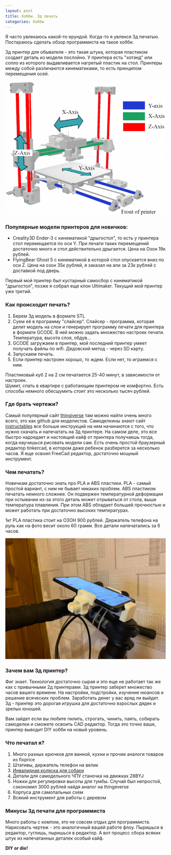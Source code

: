 ```yaml
---
layout: post
title: Хобби. Зд печать
categories: Хобби
---
```


Я часто увлекаюсь какой-то ерундой. Когда-то я увлекся 3д печатью. Постараюсь сделать обзор программиста на такое хобби. 

3д принтер для обывателя - это такая штука, которая пластиком создает деталь из модели послойно. 
У принтера есть "хотэнд" или сопло из которого выдавливается нагретый пластик на стол. 
Принтеры между собой различаются кинематиками, то есть принципом перемещения осей. 

![кинематика](/images/2021/04/kinetic.png)

### Популярные модели принтеров для новичков:

* Creality3D Ender-3 с кинематикой "дрыгостол", 
то есть у принтера стол перемещается по оси Y. При печати таких перемещений достаточно много и стол действительно дрыгается. Цена на Озон 19к рублей.
* FlyingBear Ghost 5 c кинематикой в которой стол опускается вниз по оси Z. Цена на озон 35к рублей, я заказал на али за 23к рублей с доставкой под дверь.
  
Первый мой принтер был кустарный самосбор с кинематикой "дрыгостол", позже я собрал еще клон Ultimaker. Текущий мой принтер уже третий. 

### Как происходит печать?

1. Берем 3д модель в формате STL
1. Суем её в программу "слайсер". Слайсер - программа, которая делит модель на слои и генерирует программу печати для принтера в формате GCODE. В ней можно задать множество настроек печати. Температура, высота слоя, обдув... 
1. GCODE загружаем в принтер, мой последний принтер умеет получать файлы по wifi. Дедовский метод - через SD карту.
1. Запускаем печать.
1. Если принтер настроен хорошо, то ждем. Если нет, то играемся с ним.

Пластиковый куб 2 на 2 см печатается 25-40 минут, в зависимости от настроек.  
Шумит, спать в квартире с работающим принтером не комфортно. Есть способы немного обесшумить стоит это несколько тысяч рублей.  

### Где брать чертежи? 

Самый популярный сайт [thingiverse](https://www.thingiverse.com/) там можно найти очень много всего, это как github для моделистов. 
Самоделкины знают сайт [instructables](https://www.instructables.com/) все больше инструкций на нем начинаются с того, что нужно скачать и напечатать на 3д принтере.
На самом деле, это все быстро надоедает и настоящий кайф от принтера получаешь тогда, когда научишься рисовать модели сам. 
Есть очень простой браузерный редактор tinkercad, в котором даже ребенок разберется за несколько часов. Я еще освоил FreeCad редактор, достаточно мощный инструмент.

### Чем печатать? 

Новичкам достаточно знать про PLA и ABS пластики. PLA - самый простой вариант, с ним не бывает никаких проблем. 
ABS пластиком печатать немного сложнее. Он подвержен температурной деформации при остывании из-за этого деталь может отрываться от стола, выше температура плавления. 
При этом ABS обладает большей прочностью и может работать при достаточно высоких температурах. 

1кг PLA пластика стоит на ОЗОН 900 рублей.
Держатель телефона на руль как на фото весит около 60 грамм. Все детали напечатались за 6 часов.

![держатель](/images/2021/04/phone-holder.jpg)

### Зачем вам 3д принтер? 

Фиг знает. Технология достаточно сырая и это еще не работает так же как с привычными 2д принтерами. 
3д принтер заберет множество часов вашего времени. На настройки, подстройки, изучение нюансов и решение всяческих проблем.
Заработать денег у вас вряд ли выйдет. 3д - принтер это дорогая игрушка для достаточно взрослых дядек и зрелых юношей. 

Вам зайдет если вы любите пилить, строгать, чинить, паять, собирать самоделки и сможете освоить CAD редактор. 
Тогда это точно ваше, принтер выводит DIY хобби на новый уровень. 

### Что печатал я? 

1. Много разных крючков для ванной, кухни и прочие аналоги товаров из fixprice
2. Штативы, держатель телефон на велик
3. [Инвалидная коляска для собаки](https://www.thingiverse.com/thing:4326903)
4. Детали для самодельного ЧПУ станочка на движках 28BYJ 
5. Ножки для регулировки высоты для тумбы. Случай был непростой, сэкономил 3000 рублей найдя аналог на thingeverse 
6. Корпуса для самопальных схем
7. Всякий инструмент для работы с деревом

### Минусы 3д печати для программиста

Много работы с компом, это не совсем отдых для программиста. Нарисовать чертеж - это аналогичный вашей работе флоу. 
Пыришься в редактор, гуглишь, пыришься в редактор. 
А вот процесс сбора всяких штук из напечатанных деталек особый кайф.

**DIY or die!**

